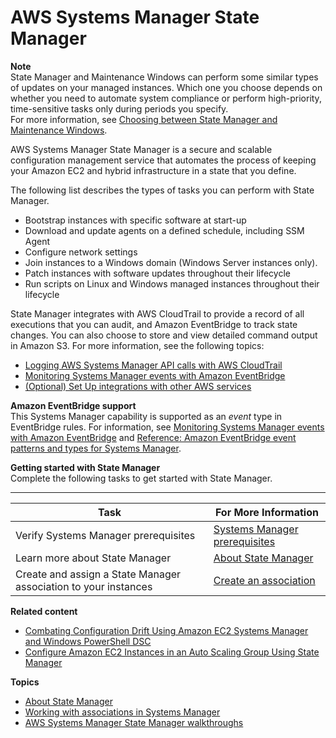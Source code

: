 # AWS Systems Manager State Manager<a name="systems-manager-state"></a>

**Note**  
State Manager and Maintenance Windows can perform some similar types of updates on your managed instances\. Which one you choose depends on whether you need to automate system compliance or perform high\-priority, time\-sensitive tasks only during periods you specify\.  
For more information, see [Choosing between State Manager and Maintenance Windows](state-manager-vs-maintenance-windows.md)\.

AWS Systems Manager State Manager is a secure and scalable configuration management service that automates the process of keeping your Amazon EC2 and hybrid infrastructure in a state that you define\.

The following list describes the types of tasks you can perform with State Manager\.
+ Bootstrap instances with specific software at start\-up
+ Download and update agents on a defined schedule, including SSM Agent
+ Configure network settings
+ Join instances to a Windows domain \(Windows Server instances only\)\.
+ Patch instances with software updates throughout their lifecycle
+ Run scripts on Linux and Windows managed instances throughout their lifecycle

State Manager integrates with AWS CloudTrail to provide a record of all executions that you can audit, and Amazon EventBridge to track state changes\. You can also choose to store and view detailed command output in Amazon S3\. For more information, see the following topics:
+ [Logging AWS Systems Manager API calls with AWS CloudTrail](monitoring-cloudtrail-logs.md)
+ [Monitoring Systems Manager events with Amazon EventBridge](monitoring-eventbridge-events.md)
+ [\(Optional\) Set Up integrations with other AWS services](setup-integrations.md)

**Amazon EventBridge support**  
This Systems Manager capability is supported as an *event* type in EventBridge rules\. For information, see [Monitoring Systems Manager events with Amazon EventBridge](monitoring-eventbridge-events.md) and [Reference: Amazon EventBridge event patterns and types for Systems Manager](reference-eventbridge-events.md)\.

**Getting started with State Manager**  
Complete the following tasks to get started with State Manager\.


****  

| Task | For More Information | 
| --- | --- | 
|  Verify Systems Manager prerequisites  |  [Systems Manager prerequisites](systems-manager-prereqs.md)  | 
|  Learn more about State Manager  |  [About State Manager](sysman-state-about.md)  | 
|  Create and assign a State Manager association to your instances  |  [Create an association](sysman-state-assoc-create.md)  | 

**Related content**
+ [Combating Configuration Drift Using Amazon EC2 Systems Manager and Windows PowerShell DSC](http://aws.amazon.com/blogs/mt/combating-configuration-drift-using-amazon-ec2-systems-manager-and-windows-powershell-dsc/)
+ [Configure Amazon EC2 Instances in an Auto Scaling Group Using State Manager](http://aws.amazon.com/blogs/mt/configure-amazon-ec2-instances-in-an-auto-scaling-group-using-state-manager/)

**Topics**
+ [About State Manager](sysman-state-about.md)
+ [Working with associations in Systems Manager](sysman-state-assoceations.md)
+ [AWS Systems Manager State Manager walkthroughs](sysman-state-walk.md)